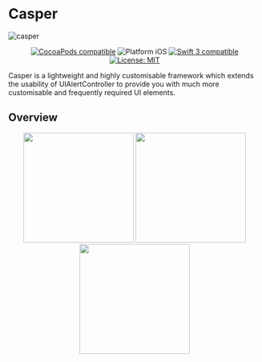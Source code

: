 # Casper
![casper](https://cloud.githubusercontent.com/assets/2684979/21516944/c533559c-cd00-11e6-9909-5b8a76c9bd38.png)

<p align="center">
<a href="https://cocoapods.org/pods/Casper"><img src="https://img.shields.io/cocoapods/v/Casper.svg" alt="CocoaPods compatible" /></a>
<img src="https://img.shields.io/badge/platform-iOS-blue.svg?style=flat" alt="Platform iOS" />
<a href="https://developer.apple.com/swift"><img src="https://img.shields.io/badge/swift3-compatible-4BC51D.svg?style=flat" alt="Swift 3 compatible" /></a>
<a href="https://raw.githubusercontent.com/xmartlabs/Eureka/master/LICENSE"><img src="http://img.shields.io/badge/license-MIT-blue.svg?style=flat" alt="License: MIT" /></a>
</p>

Casper is a lightweight and highly customisable framework which extends the usability of UIAlertController to provide you with much more customisable and frequently required UI elements.

## Overview

<p align="center">
<img src="https://cloud.githubusercontent.com/assets/2684979/21588624/ecc33ffc-d10e-11e6-82e6-befffcc26131.gif" width="220"/>
<img src="https://cloud.githubusercontent.com/assets/2684979/21589535/b5b18794-d118-11e6-8589-3456191528e5.gif" width="220"/>
<img src="https://cloud.githubusercontent.com/assets/2684979/21589536/b5f33ef0-d118-11e6-98d2-92411f6945a6.gif" width="220"/>
</p>
